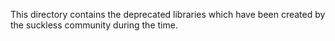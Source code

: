 This directory contains the deprecated libraries which have been created by the suckless community during the time.
